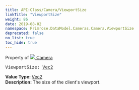 ```yaml
---
title: API:Class/Camera/ViewportSize
linkTitle: "ViewportSize"
weight: 86
date: 2019-08-02
namespace: Primrose.DataModel.Cameras.Camera.ViewportSize
deprecated: false
no_list: true
toc_hide: true
---
```

Property of <a href="/docs/api-reference/Class/Camera"><img src="/icons/silk/camera.png"/>&nbsp;Camera</a>
<pre class="method-declaration">
ViewportSize: <a class="type" href="/docs/api-reference/DataType/Vec2">Vec2</a></pre>
<b>Value Type: </b>
<a class="type" href="/docs/api-reference/DataType/Vec2">Vec2</a>
<br/>
<b>Description: </b>
The size of the client's viewport.

